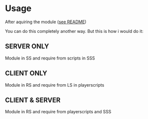 # Usage

After aquiring the module ([see README](https://github.com/VerdommeMan/OT-AM))

You can do this completely another way. But this is how i would do it:

## SERVER ONLY
Module in SS and require from scripts in SSS

## CLIENT ONLY
Module in RS and require from LS in playerscripts

## CLIENT & SERVER
Module in RS and require from playerscripts and SSS

